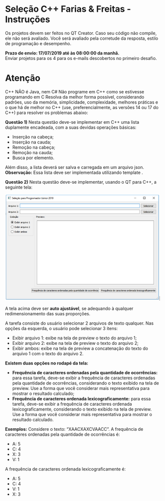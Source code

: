 # Seleção C++ Farias & Freitas - Instruções

Os projetos devem ser feitos no QT Creator. Caso seu código não compile, ele não será avaliado. Você será avaliado pela corretude da resposta, estilo de programação e desempenho. 

<strong>Prazo de envio: 17/07/2019 até às 08:00:00 da manhã.</strong><br>
Enviar projetos para os 4 para os e-mails descobertos no primeiro desafio.
 
# Atenção

C++ NÃO é Java, nem C#
Não programe em C++ como se estivesse programando em C
Resolva da melhor forma possível, considerando padrões, uso da memória, simplicidade, complexidade, melhores práticas e o que há de melhor no C++ (use, preferencialmente, as versões 14 ou 17 do C++)  para resolver os problemas abaixo:


<strong>Questão 1)</strong>
Nesta questão deve-se implementar em C++ uma lista duplamente encadeada, com a suas devidas operações básicas:

- Inserção na cabeça;
- Inserção na cauda;
- Remoção na cabeça;
- Remoção na cauda;
- Busca por elemento.

Além disso, a lista deverá ser salva e carregada em um arquivo json.<br>
<strong>Observação:</strong> Essa lista deve ser implementada utilizando template .


<strong>Questão 2)</strong>
Nesta questão deve-se implementar, usando o QT para C++, a seguinte tela:

 ![alt text](https://github.com/andre79/SelecaoFariasFreitasProgramadorJunior2019/blob/master/exemplo_gui.png)

A tela acima deve ser <strong>auto ajustável</strong>, se adequando à qualquer redimensionamento das suas proporções.

A tarefa consiste do usuário selecionar 2 arquivos de texto qualquer. Nas opções da esquerda, o usuário pode selecionar 3 itens:
- Exibir arquivo 1: exibe na tela de preview o texto do arquivo 1;
- Exibir arquivo 2: exibe na tela de preview o texto do arquivo 2;
- Exibir ambos: exibe na tela de preview a concatenação do texto do arquivo 1 com o texto do arquivo 2.

<strong>Existem duas opções no rodapé da tela:</strong>
- <strong>Frequência de caracteres ordenadas pela quantidade de ocorrências:</strong> para essa tarefa, deve-se exibir a frequência de caracteres ordenadas pela quantidade de ocorrências, considerando o texto exibido na tela de preview. Use a forma que você considerar mais representativa para mostrar o resultado calculado;
- <strong>Frequência de caracteres ordenada lexicograficamente:</strong> para essa tarefa, deve-se exibir a frequência de caracteres ordenada lexicograficamente, considerando o texto exibido na tela de preview. Use a forma que você considerar mais representativa para mostrar o resultado calculado.

<strong>Exemplos:</strong>
Considere o texto: “XAACXAXCVAACC”.
A frequência de caracteres ordenadas pela quantidade de ocorrências é:
- A: 5
- C: 4
- X: 3
- V: 1

A frequência de caracteres ordenada lexicograficamente é:
- A: 5
- C: 4
- V: 1
- X: 3
